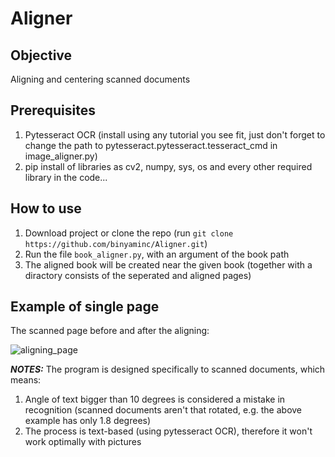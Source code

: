 # Aligner
 
## Objective
Aligning and centering scanned documents
## Prerequisites
1. Pytesseract OCR (install using any tutorial you see fit, just don't forget to change the path to pytesseract.pytesseract.tesseract_cmd in image_aligner.py)
2. pip install of libraries as cv2, numpy, sys, os and every other required library in the code...
## How to use
1. Download project or clone the repo (run `git clone https://github.com/binyaminc/Aligner.git`)
2. Run the file `book_aligner.py`, with an argument of the book path
3. The aligned book will be created near the given book (together with a diractory consists of the seperated and aligned pages)
## Example of single page
The scanned page before and after the aligning:

![aligning_page](https://user-images.githubusercontent.com/71450794/172434409-243f9db2-8861-44c3-8e68-109c2639161d.png)

**_NOTES:_** The program is designed specifically to scanned documents, which means:
1. Angle of text bigger than 10 degrees is considered a mistake in recognition (scanned documents aren't that rotated, e.g. the above example has only 1.8 degrees)
2. The process is text-based (using pytesseract OCR), therefore it won't work optimally with pictures 
